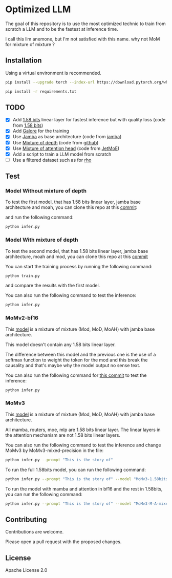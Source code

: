 # Optimized LLM

The goal of this repository is to use the most optimized technic to train from scratch a LLM and to be the fastest at inference time.

I call this llm anemone, but I'm not satisfied with this name.
why not MoM for mixture of mixture ?

## Installation

Using a virtual environment is recommended.


```bash
pip install --upgrade torch --index-url https://download.pytorch.org/whl/cu121 
```


```bash
pip install -r requirements.txt
```


## TODO

- [x] Add [1.58 bits](https://arxiv.org/abs/2402.17764) linear layer for fastest inference but with quality loss (code from [1.58 bits](https://github.com/kyegomez/BitNet))
- [x] Add [Galore](https://arxiv.org/abs/2403.03507) for the training
- [x] Use [Jamba](https://arxiv.org/abs/2403.19887) as base architecture (code from [jamba](https://huggingface.co/ai21labs/Jamba-v0.1))
- [x] Use [Mixture of depth](https://arxiv.org/abs/2404.02258)  (code from [github](https://github.com/sramshetty/mixture-of-depths))
- [x] Use [Mixture of attention head](https://arxiv.org/abs/2210.05144) (code from [JetMoE](https://github.com/myshell-ai/JetMoE))
- [x] Add a script to train a LLM model from scratch
- [ ] Use a filtered dataset such as for [rho](https://github.com/microsoft/rho)

## Test

### Model Without mixture of depth

To test the first model, that has 1.58 bits linear layer, jamba base architecture and moah, you can clone this repo at this [commit](https://github.com/ostix360/optimized-LLM/tree/8878e0f0bd764f85ce2ea56790a95f9837fb2fe4):


and run the following command:

```bash
python infer.py
```

### Model With mixture of depth

To test the second model, that has 1.58 bits linear layer, jamba base architecture, moah and mod, you can clone this repo at this [commit](https://github.com/ostix360/optimized-LLM/tree/7cc2e6f39b69864e0cc80ca8b767229c536e6793)

You can start the training process by running the following command:

```bash
python train.py
```

and compare the results with the first model.

You can also run the following command to test the inference:

```bash
python infer.py
```

### MoMv2-bf16 

This [model](https://huggingface.co/Ostixe360/MoMv2-bf16) is a mixture of mixture (Mod, MoD, MoAH) with jamba base architecture.

This model doesn't contain any 1.58 bits linear layer. 

The difference between this model and the previous one is the use of a softmax function to weight the token for the mod and this break the causality and that's maybe why the model output no sense text.

You can also run the following command for [this commit](https://github.com/ostix360/optimized-LLM/tree/e223f9fa7bd136cfd836ceee522e1d98b97b08af) to test the inference:

```bash
python infer.py
```

### MoMv3 

This [model](https://huggingface.co/Ostixe360/MoMv3-mixed-precision) is a mixture of mixture (Mod, MoD, MoAH) with jamba base architecture.

All mamba, routers, moe, mlp are 1.58 bits linear layer. The linear layers in the attention mechanism are not 1.58 bits linear layers.

You can also run the following command to test the inference and change MoMv3 by MoMv3-mixed-precision in the file:

```bash
python infer.py --prompt "This is the story of"
```

To run the full 1.58bits model, you can run the following command:

```bash
python infer.py --prompt "This is the story of" --model "MoMv3-1.58bits"
```

To run the model with mamba and attention in bf16 and the rest in 1.58bits, you can run the following command:

```bash
python infer.py --prompt "This is the story of" --model "MoMv3-M-A-mixed-precision"
```

## Contributing

Contributions are welcome.

Please open a pull request with the proposed changes.

## License

Apache License 2.0
